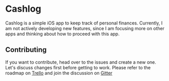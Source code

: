 # Cashlog

Cashlog is a simple iOS app to keep track of personal finances.
Currently, I am not actively developing new features, since I am focusing more on other apps and thinking about how to proceed with this app.

## Contributing

If you want to contribute, head over to the issues and create a new one. Let's discuss changes first before getting to work.
Please refer to the roadmap on [Trello](https://trello.com/b/MjlZKWVD) and join the discussion on [Gitter](https://gitter.im/cash-log/community?utm_source=share-link&utm_medium=link&utm_campaign=share-link)
